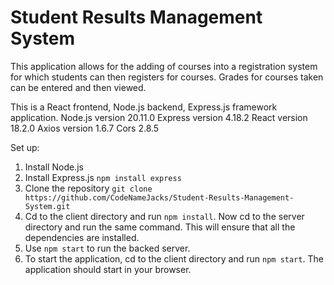 # Student Results Management System
This application allows for the adding of courses into a registration system for which students can then registers for courses. Grades for courses taken can be entered and then viewed. 

This is a React frontend, Node.js backend, Express.js framework application.
Node.js version 20.11.0
Express version 4.18.2
React version 18.2.0
Axios version 1.6.7
Cors 2.8.5

Set up:
1. Install Node.js
2. Install Express.js `npm install express`
3. Clone the repository `git clone https://github.com/CodeNameJacks/Student-Results-Management-System.git`
4. Cd to the client directory and run `npm install`.  Now cd to the server directory and run the same command. This will ensure that all the dependencies are installed.
5. Use `npm start` to run the backed server.
6. To start the application, cd to the client directory and run `npm start`. The application should start in your browser. 
    
